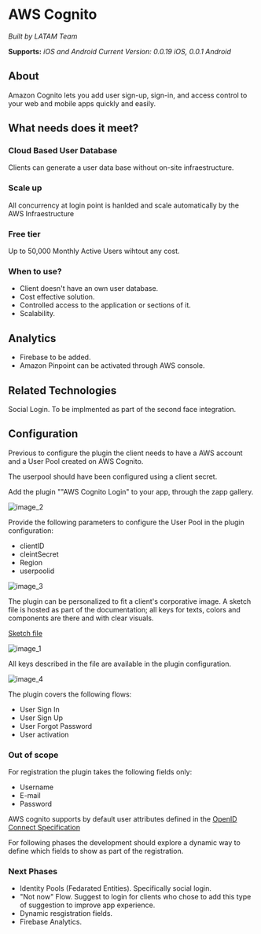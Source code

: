 # AWS Cognito

*Built by LATAM Team*

**Supports:** *iOS and Android*
*Current Version: 0.0.19 iOS, 0.0.1 Android*

 
## About

Amazon Cognito lets you add user sign-up, sign-in, and access control to your web and mobile apps quickly and easily.

## What needs does it meet?
### Cloud Based User Database
Clients can generate a user data base without on-site infraestructure.

### Scale up
All concurrency at login point is hanlded and scale automatically by the AWS Infraestructure

### Free tier
Up to 50,000 Monthly Active Users wihtout any cost.

### When to use?

- Client doesn't have an own user database.
- Cost effective solution.
- Controlled access to the application or sections of it.
- Scalability.

## Analytics

- Firebase to be added.
- Amazon Pinpoint can be activated through AWS console.

## Related Technologies

Social Login. To be implmented as part of the second face integration.

## Configuration

Previous to configure the plugin the client needs to have a AWS account and a User Pool created on AWS Cognito.

The userpool should have been configured using a client secret. 

Add the plugin ""AWS Cognito Login" to your app, through the zapp gallery.

![image\_2][image-2]

Provide the following parameters to configure the User Pool in the plugin configuration:

- clientID
- cleintSecret
- Region
- userpoolid

![image\_3][image-3]

The plugin can be personalized to fit a client's corporative image. A sketch file is hosted as part of the documentation; all keys for texts, colors and components are there and with clear visuals.

[Sketch file](https://github.com/applicaster/latam-product-documentation/blob/master/AWS_cognito/cognito.sketch)

![image\_1][image-1]

All keys described in the file are available in the plugin configuration.

![image\_4][image-4]


The plugin covers the following flows:

- User Sign In
- User Sign Up
- User Forgot Password
- User activation

### Out of scope

For registration the plugin takes the following fields only:

- Username
- E-mail
- Password

AWS cognito supports by default user attributes defined in the [OpenID Connect Specification](https://openid.net/specs/openid-connect-core-1_0.html#StandardClaims)

For following phases the development should explore a dynamic way to define which fields to show as part of the registration.

### Next Phases

- Identity Pools (Fedarated Entities). Specifically social login.
- "Not now" Flow. Suggest to login for clients who chose to add this type of suggestion to improve app experience.
- Dynamic resgistration fields.
- Firebase Analytics.


[image-1]:	https://raw.githubusercontent.com/applicaster/latam-product-documentation/master/AWS_cognito/ss_1.png
[image-2]:	https://raw.githubusercontent.com/applicaster/latam-product-documentation/master/AWS_cognito/ss_2.png
[image-3]:	https://raw.githubusercontent.com/applicaster/latam-product-documentation/master/AWS_cognito/ss_3.png
[image-4]:	https://raw.githubusercontent.com/applicaster/latam-product-documentation/master/AWS_cognito/ss_4.png
